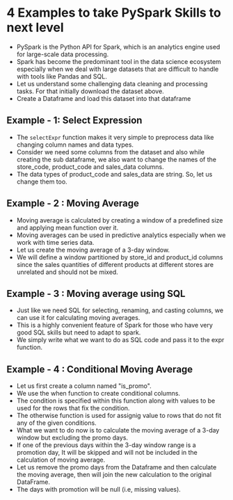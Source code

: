 # 4 Examples to take PySpark Skills to next level
- PySpark is the Python API for Spark, which is an analytics engine used for large-scale data processing.
- Spark has become the predominant tool in the data science ecosystem especially when we deal with large datasets that are difficult to handle with tools like Pandas and SQL.
- Let us understand some challenging data cleaning and processing tasks. For that initially download the dataset above.
- Create a Dataframe and load this dataset into that dataframe

## Example - 1: Select Expression
- The `selectExpr` function makes it very simple to preprocess data like changing column names and data types.
- Consider we need some columns from the dataset and also while creating the sub dataframe, we also want to change the names of the store_code, product_code and sales_data columns.
- The data types of product_code and sales_data are string. So, let us change them too.

## Example - 2 : Moving Average
- Moving average is calculated by creating a window of a predefined size and applying mean function over it.
- Moving averages can be used in predictive analytics especially when we work with time series data.
- Let us create the moving average of a 3-day window.
- We will define a window partitioned by store_id and product_id columns since the sales quantities of different products at different stores are unrelated and should not be mixed.

## Example - 3 : Moving average using SQL
- Just like we need SQL for selecting, renaming, and casting columns, we can use it for calculating moving averages.
- This is a highly convenient feature of Spark for those who have very good SQL skills but need to adapt to spark.
- We simply write what we want to do as SQL code and pass it to the expr function.

## Example - 4 : Conditional Moving Average
- Let us first create a column named "is_promo".
- We use the when function to create conditional columns.
- The condition is specified within this function along with values to be used for the rows that fix the condition.
- The otherwise function is used for assignig value to rows that do not fit any of the given conditions.
- What we want to do now is to calculate the moving average of a 3-day window but excluding the promo days.
- If one of the previous days within the 3-day window range is a promotion day, It will be skipped and will not be included in the calculation of moving average.
- Let us remove the promo days from the Dataframe and then calculate the moving average, then will join the new calculation to the original DataFrame.
- The days with promotion will be null (i.e, missing values).